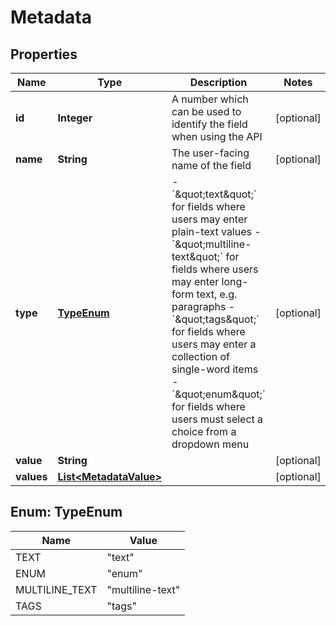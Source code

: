 
# Metadata

## Properties
Name | Type | Description | Notes
------------ | ------------- | ------------- | -------------
**id** | **Integer** | A number which can be used to identify the field when using the API |  [optional]
**name** | **String** | The user-facing name of the field |  [optional]
**type** | [**TypeEnum**](#TypeEnum) | - &#x60;\&quot;text\&quot;&#x60; for fields where users may enter plain-text values - &#x60;\&quot;multiline-text\&quot;&#x60; for fields where users may enter long-form text, e.g. paragraphs - &#x60;\&quot;tags\&quot;&#x60; for fields where users may enter a collection of single-word items - &#x60;\&quot;enum\&quot;&#x60; for fields where users must select a choice from a dropdown menu  |  [optional]
**value** | **String** |  |  [optional]
**values** | [**List&lt;MetadataValue&gt;**](MetadataValue.md) |  |  [optional]


<a name="TypeEnum"></a>
## Enum: TypeEnum
Name | Value
---- | -----
TEXT | &quot;text&quot;
ENUM | &quot;enum&quot;
MULTILINE_TEXT | &quot;multiline-text&quot;
TAGS | &quot;tags&quot;



